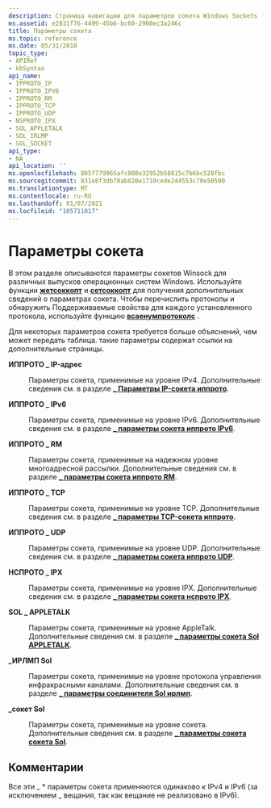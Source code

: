 ```yaml
---
description: Страница навигации для параметров сокета Windows Sockets (Winsock).
ms.assetid: e2831f76-4499-45b6-bc60-2908ec3a246c
title: Параметры сокета
ms.topic: reference
ms.date: 05/31/2018
topic_type:
- APIRef
- kbSyntax
api_name:
- IPPROTO_IP
- IPPROTO_IPV6
- IPPROTO_RM
- IPPROTO_TCP
- IPPROTO_UDP
- NSPROTO_IPX
- SOL_APPLETALK
- SOL_IRLMP
- SOL_SOCKET
api_type:
- NA
api_location: ''
ms.openlocfilehash: 805f779965afc808e32952b58815c7b6bc528fbc
ms.sourcegitcommit: 831e8f3db78ab820e1710cede244553c70e50500
ms.translationtype: MT
ms.contentlocale: ru-RU
ms.lasthandoff: 01/07/2021
ms.locfileid: "105711017"
---
```

# <a name="socket-options"></a>Параметры сокета

В этом разделе описываются параметры сокетов Winsock для различных выпусков операционных систем Windows. Используйте функции [**жетсоккопт**](/windows/desktop/api/winsock/nf-winsock-getsockopt) и [**сетсоккопт**](/windows/desktop/api/winsock/nf-winsock-setsockopt) для получения дополнительных сведений о параметрах сокета. Чтобы перечислить протоколы и обнаружить Поддерживаемые свойства для каждого установленного протокола, используйте функцию [**всаенумпротоколс**](/windows/desktop/api/Winsock2/nf-winsock2-wsaenumprotocolsa) .

Для некоторых параметров сокета требуется больше объяснений, чем может передать таблица. такие параметры содержат ссылки на дополнительные страницы.

<dl> <dt>

<span id="IPPROTO_IP"></span><span id="ipproto_ip"></span>**ИППРОТО \_ IP-адрес**
</dt> <dd> <dl> <dt>



Параметры сокета, применимые на уровне IPv4. Дополнительные сведения см. в разделе [**\_ Параметры IP-сокета иппрото**](ipproto-ip-socket-options.md).


</dt> </dl> </dd> <dt>

<span id="IPPROTO_IPV6"></span><span id="ipproto_ipv6"></span>**ИППРОТО \_ IPv6**
</dt> <dd> <dl> <dt>



Параметры сокета, применимые на уровне IPv6. Дополнительные сведения см. в разделе [**\_ параметры сокета иппрото IPv6**](ipproto-ipv6-socket-options.md).


</dt> </dl> </dd> <dt>

<span id="IPPROTO_RM"></span><span id="ipproto_rm"></span>**ИППРОТО \_ RM**
</dt> <dd> <dl> <dt>



Параметры сокета, применимые на надежном уровне многоадресной рассылки. Дополнительные сведения см. в разделе [**\_ параметры сокета иппрото RM**](ipproto-rm-socket-options.md).


</dt> </dl> </dd> <dt>

<span id="IPPROTO_TCP"></span><span id="ipproto_tcp"></span>**ИППРОТО \_ TCP**
</dt> <dd> <dl> <dt>



Параметры сокета, применимые на уровне TCP. Дополнительные сведения см. в разделе [**\_ параметры TCP-сокета иппрото**](ipproto-tcp-socket-options.md).


</dt> </dl> </dd> <dt>

<span id="IPPROTO_UDP"></span><span id="ipproto_udp"></span>**ИППРОТО \_ UDP**
</dt> <dd> <dl> <dt>



Параметры сокета, применимые на уровне UDP. Дополнительные сведения см. в разделе [**\_ параметры сокета иппрото UDP**](ipproto-udp-socket-options.md).


</dt> </dl> </dd> <dt>

<span id="NSPROTO_IPX"></span><span id="nsproto_ipx"></span>**НСПРОТО \_ IPX**
</dt> <dd> <dl> <dt>



Параметры сокета, применимые на уровне IPX. Дополнительные сведения см. в разделе [**\_ параметры сокета нспрото IPX**](nsproto-ipx-socket-options.md).


</dt> </dl> </dd> <dt>

<span id="SOL_APPLETALK"></span><span id="sol_appletalk"></span>**SOL \_ APPLETALK**
</dt> <dd> <dl> <dt>



Параметры сокета, применимые на уровне AppleTalk. Дополнительные сведения см. в разделе [**\_ параметры сокета Sol APPLETALK**](sol-appletalk-socket-options.md).


</dt> </dl> </dd> <dt>

<span id="SOL_IRLMP"></span><span id="sol_irlmp"></span>**\_ИРЛМП Sol**
</dt> <dd> <dl> <dt>



Параметры сокета, применимые на уровне протокола управления инфракрасными каналами. Дополнительные сведения см. в разделе [**\_ параметры соединителя Sol ирлмп**](sol-irlmp-socket-options.md).


</dt> </dl> </dd> <dt>

<span id="SOL_SOCKET"></span><span id="sol_socket"></span>**\_сокет Sol**
</dt> <dd> <dl> <dt>



Параметры сокета, применимые на уровне сокета. Дополнительные сведения см. в разделе [**\_ параметры сокета сокета Sol**](sol-socket-socket-options.md).


</dt> </dl> </dd> </dl>

## <a name="remarks"></a>Комментарии

Все эти \_ \* параметры сокета применяются одинаково к IPv4 и IPv6 (за исключением \_ вещания, так как вещание не реализовано в IPv6).

 

 



